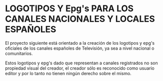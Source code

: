# LOGOTIPOS Y Epg's PARA LOS CANALES NACIONALES Y LOCALES ESPAÑOLES
El proyecto siguiente está orientado a la creación de los logotipos y epg's oficiales de los canales españoles de Televisión, ya sea a nivel nacional o comunitarios.

Estos logotipos y epg's dado que representan a canales registrados no son propiedad visual del creador, el creador sólo es reconocido como usuario editor y por lo tanto no tienen ningún derecho sobre el mismo.
